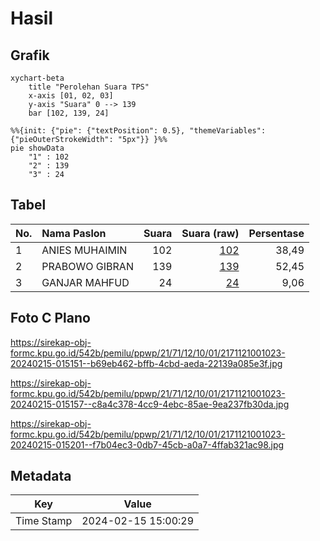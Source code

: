 # Hasil

## Grafik

```mermaid
xychart-beta
    title "Perolehan Suara TPS"
    x-axis [01, 02, 03]
    y-axis "Suara" 0 --> 139
    bar [102, 139, 24]
```

```mermaid
%%{init: {"pie": {"textPosition": 0.5}, "themeVariables": {"pieOuterStrokeWidth": "5px"}} }%%
pie showData
    "1" : 102
    "2" : 139
    "3" : 24
```

## Tabel

| No. | Nama Paslon    | Suara | Suara (raw) | Persentase |
|:--- |:-------------- | -----:| -----------:| ----------:|
| 1   | ANIES MUHAIMIN | 102   | [102][p-1]  | 38,49      |
| 2   | PRABOWO GIBRAN | 139   | [139][p-2]  | 52,45      |
| 3   | GANJAR MAHFUD  | 24    | [24][p-3]   | 9,06       |


[p-1]: https://github.com/gigit-pemilu/pemilu-2024-21-kepulauan-riau/blob/main/pilpres/hitung-suara/sub/21-kepulauan-riau/sub/71-kota-batam/sub/12-batu-aji/sub/1001-tanjung-uncang/sub/023-tps/sub/paslon-1.txt
[p-2]: https://github.com/gigit-pemilu/pemilu-2024-21-kepulauan-riau/blob/main/pilpres/hitung-suara/sub/21-kepulauan-riau/sub/71-kota-batam/sub/12-batu-aji/sub/1001-tanjung-uncang/sub/023-tps/sub/paslon-2.txt
[p-3]: https://github.com/gigit-pemilu/pemilu-2024-21-kepulauan-riau/blob/main/pilpres/hitung-suara/sub/21-kepulauan-riau/sub/71-kota-batam/sub/12-batu-aji/sub/1001-tanjung-uncang/sub/023-tps/sub/paslon-3.txt

## Foto C Plano

https://sirekap-obj-formc.kpu.go.id/542b/pemilu/ppwp/21/71/12/10/01/2171121001023-20240215-015151--b69eb462-bffb-4cbd-aeda-22139a085e3f.jpg

https://sirekap-obj-formc.kpu.go.id/542b/pemilu/ppwp/21/71/12/10/01/2171121001023-20240215-015157--c8a4c378-4cc9-4ebc-85ae-9ea237fb30da.jpg

https://sirekap-obj-formc.kpu.go.id/542b/pemilu/ppwp/21/71/12/10/01/2171121001023-20240215-015201--f7b04ec3-0db7-45cb-a0a7-4ffab321ac98.jpg


## Metadata

| Key        | Value               |
| ---------- | ------------------- |
| Time Stamp | 2024-02-15 15:00:29 |



